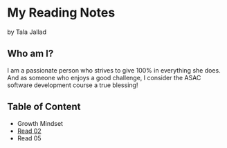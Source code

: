 # My Reading Notes
by Tala Jallad

## Who am I?

I am a passionate person who strives to give 100% in everything she does.
And as someone who enjoys a good challenge, I consider the ASAC software development course a true blessing!
 
## Table of Content 
* Growth Mindset
* [Read 02](Read02.md) 
* Read 05 

















